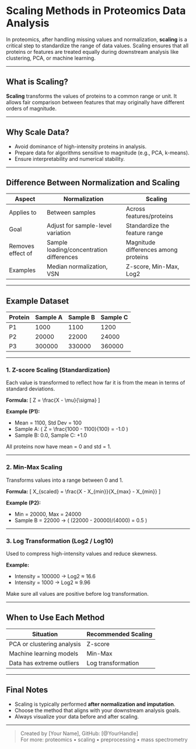 # Scaling Methods in Proteomics Data Analysis

In proteomics, after handling missing values and normalization, **scaling** is a critical step to standardize the range of data values. Scaling ensures that all proteins or features are treated equally during downstream analysis like clustering, PCA, or machine learning.

---

## What is Scaling?

**Scaling** transforms the values of proteins to a common range or unit. It allows fair comparison between features that may originally have different orders of magnitude.

---

## Why Scale Data?

- Avoid dominance of high-intensity proteins in analysis.
- Prepare data for algorithms sensitive to magnitude (e.g., PCA, k-means).
- Ensure interpretability and numerical stability.

---

## Difference Between Normalization and Scaling

| Aspect           | Normalization                            | Scaling                                   |
|------------------|-------------------------------------------|-------------------------------------------|
| Applies to       | Between samples                          | Across features/proteins                  |
| Goal             | Adjust for sample-level variation        | Standardize the feature range             |
| Removes effect of| Sample loading/concentration differences | Magnitude differences among proteins      |
| Examples         | Median normalization, VSN                | Z-score, Min-Max, Log2                    |

---

## Example Dataset

| Protein | Sample A | Sample B | Sample C |
|---------|----------|----------|----------|
| P1      | 1000     | 1100     | 1200     |
| P2      | 20000    | 22000    | 24000    |
| P3      | 300000   | 330000   | 360000   |

---

### 1. Z-score Scaling (Standardization)

Each value is transformed to reflect how far it is from the mean in terms of standard deviations.

**Formula:**
\[ Z = \frac{X - \mu}{\sigma} \]

**Example (P1):**
- Mean = 1100, Std Dev = 100
- Sample A: \( Z = \frac{1000 - 1100}{100} = -1.0 \)
- Sample B: 0.0, Sample C: +1.0

All proteins now have mean = 0 and std = 1.

---

### 2. Min-Max Scaling

Transforms values into a range between 0 and 1.

**Formula:**
\[ X_{scaled} = \frac{X - X_{min}}{X_{max} - X_{min}} \]

**Example (P2):**
- Min = 20000, Max = 24000
- Sample B = 22000 → \( (22000 - 20000)/(4000) = 0.5 \)

---

### 3. Log Transformation (Log2 / Log10)

Used to compress high-intensity values and reduce skewness.

**Example:**
- Intensity = 100000 → Log2 ≈ 16.6
- Intensity = 1000 → Log2 ≈ 9.96

Make sure all values are positive before log transformation.

---

## When to Use Each Method

| Situation                        | Recommended Scaling      |
|----------------------------------|---------------------------|
| PCA or clustering analysis       | Z-score                  |
| Machine learning models          | Min-Max                  |
| Data has extreme outliers        | Log transformation       |

---

## Final Notes

- Scaling is typically performed **after normalization and imputation**.
- Choose the method that aligns with your downstream analysis goals.
- Always visualize your data before and after scaling.

---

> Created by [Your Name], GitHub: [@YourHandle]  
> For more: proteomics • scaling • preprocessing • mass spectrometry

